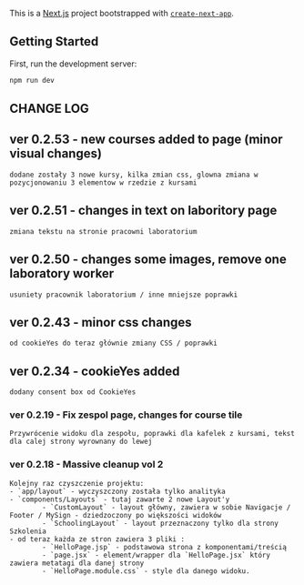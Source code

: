 This is a [Next.js](https://nextjs.org) project bootstrapped with [`create-next-app`](https://nextjs.org/docs/app/api-reference/cli/create-next-app).

## Getting Started

First, run the development server:

```bash
npm run dev
```

## CHANGE LOG

## ver 0.2.53 - new courses added to page (minor visual changes)

    dodane zostały 3 nowe kursy, kilka zmian css, glowna zmiana w pozycjonowaniu 3 elementow w rzedzie z kursami

## ver 0.2.51 - changes in text on laboritory page

    zmiana tekstu na stronie pracowni laboratorium

## ver 0.2.50 - changes some images, remove one laboratory worker

    usuniety pracownik laboratorium / inne mniejsze poprawki

## ver 0.2.43 - minor css changes

    od cookieYes do teraz głównie zmiany CSS / poprawki

## ver 0.2.34 - cookieYes added

    dodany consent box od CookieYes

### ver 0.2.19 - Fix zespol page, changes for course tile

    Przywrócenie widoku dla zespołu, poprawki dla kafelek z kursami, tekst dla calej strony wyrownany do lewej

### ver 0.2.18 - Massive cleanup vol 2

    Kolejny raz czyszczenie projektu:
    - `app/layout` - wyczyszczony została tylko analityka
    - `components/Layouts` - tutaj zawarte 2 nowe Layout'y
            - `CustomLayout` - layout główny, zawiera w sobie Navigacje / Footer / MySign - dziedzoczony po większości widoków
            - `SchoolingLayout` - layout przeznaczony tylko dla strony Szkolenia
    - od teraz każda ze stron zawiera 3 pliki :
            - `HelloPage.jsp` - podstawowa strona z komponentami/treścią
            - `page.jsx` - element/wrapper dla `HelloPage.jsx` który zawiera metatagi dla danej strony
            - `HelloPage.module.css` - style dla danego widoku.
